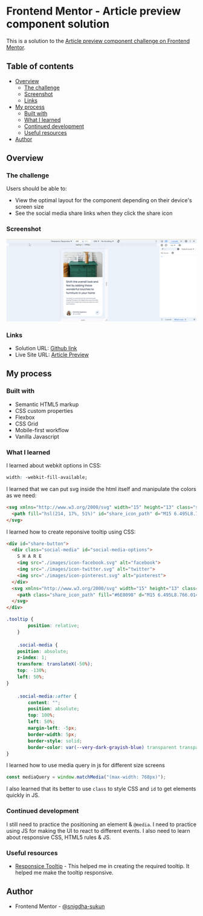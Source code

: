 # Frontend Mentor - Article preview component solution

This is a solution to the [Article preview component challenge on Frontend Mentor](https://www.frontendmentor.io/challenges/article-preview-component-dYBN_pYFT).

## Table of contents

- [Overview](#overview)
  - [The challenge](#the-challenge)
  - [Screenshot](#screenshot)
  - [Links](#links)
- [My process](#my-process)
  - [Built with](#built-with)
  - [What I learned](#what-i-learned)
  - [Continued development](#continued-development)
  - [Useful resources](#useful-resources)
- [Author](#author)

## Overview

### The challenge

Users should be able to:

- View the optimal layout for the component depending on their device's screen size
- See the social media share links when they click the share icon

### Screenshot

![](./screenshot.gif)

### Links

- Solution URL: [Github link](https://github.com/snigdha-sukun/article-preview-component)
- Live Site URL: [Article Preview](https://article-preview-component-eight.vercel.app/)

## My process

### Built with

- Semantic HTML5 markup
- CSS custom properties
- Flexbox
- CSS Grid
- Mobile-first workflow
- Vanilla Javascript

### What I learned

I learned about webkit options in CSS:
```css
width: -webkit-fill-available;
```

I learned that we can put svg inside the html itself and manipulate the colors as we need:
```html
<svg xmlns="http://www.w3.org/2000/svg" width="15" height="13" class="share_icon" id="share-icon">
  <path fill="hsl(214, 17%, 51%)" id="share_icon_path" d="M15 6.495L8.766.014V3.88H7.441C3.33 3.88 0 7.039 0 10.936v2.049l.589-.612C2.59 10.294 5.422 9.11 8.39 9.11h.375v3.867L15 6.495z" />
</svg>
```

I learned how to create reponsive tooltip using CSS:

```html
<div id="share-button">
  <div class="social-media" id="social-media-options">
    S H A R E
    <img src="./images/icon-facebook.svg" alt="facebook">
    <img src="./images/icon-twitter.svg" alt="twitter">
    <img src="./images/icon-pinterest.svg" alt="pinterest">
  </div>
  <svg xmlns="http://www.w3.org/2000/svg" width="15" height="13" class="share_icon">
    <path class="share_icon_path" fill="#6E8098" d="M15 6.495L8.766.014V3.88H7.441C3.33 3.88 0 7.039 0 10.936v2.049l.589-.612C2.59 10.294 5.422 9.11 8.39 9.11h.375v3.867L15 6.495z" />
  </svg>
</div>
```

```css
.tooltip {
        position: relative;
    }

    .social-media {
    position: absolute;
    z-index: 1;
    transform: translateX(-50%);
    top: -130%;
    left: 50%;
}

    .social-media::after {
        content: "";
        position: absolute;
        top: 100%;
        left: 50%;
        margin-left: -5px;
        border-width: 5px;
        border-style: solid;
        border-color: var(--very-dark-grayish-blue) transparent transparent transparent;
}
```

I learned how to use media query in js for different size screens
```js
const mediaQuery = window.matchMedia("(max-width: 768px)");
```

I also learned that its better to use `class` to style CSS and `id` to get elements quickly in JS.

### Continued development

I still need to practice the positioning an element & `@media`. I need to practice using JS for making the UI to react to different events. I also need to learn about responsive CSS, HTML5 rules & JS.

### Useful resources

- [Responsice Tooltip](https://www.youtube.com/watch?v=IEywhi4w5Ts) - This helped me in creating the required tooltip. It helped me make the tooltip responsive.

## Author

- Frontend Mentor - [@snigdha-sukun](https://www.frontendmentor.io/profile/snigdha-sukun)
